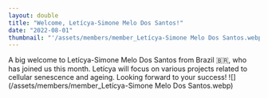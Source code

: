 ```yaml
---
layout: double
title: "Welcome, Letícya-Simone Melo Dos Santos!"
date: "2022-08-01"
thumbnail: "'/assets/members/member_Letícya-Simone Melo Dos Santos.webp'"
---
```

 A big welcome to Letícya-Simone Melo Dos Santos from Brazil 🇧🇷, who has joined us this month. Letícya will focus on various projects related to cellular senescence and ageing. Looking forward to your success!
 ![](/assets/members/member_Letícya-Simone Melo Dos Santos.webp)

 